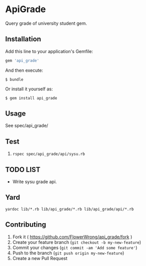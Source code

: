 # ApiGrade

Query grade of university student gem.

## Installation

Add this line to your application's Gemfile:

```ruby
gem 'api_grade'
```

And then execute:

    $ bundle

Or install it yourself as:

    $ gem install api_grade

## Usage

See spec/api_grade/

## Test

1. `rspec spec/api_grade/api/sysu.rb`

## TODO LIST

* Write sysu grade api.

## Yard

`yardoc lib/*.rb lib/api_grade/*.rb lib/api_grade/api/*.rb`

## Contributing

1. Fork it ( https://github.com/FlowerWrong/api_grade/fork )
2. Create your feature branch (`git checkout -b my-new-feature`)
3. Commit your changes (`git commit -am 'Add some feature'`)
4. Push to the branch (`git push origin my-new-feature`)
5. Create a new Pull Request
